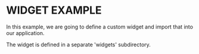 WIDGET EXAMPLE
==============

In this example, we are going to define a custom widget and import that into our application.

The widget is defined in a separate 'widgets' subdirectory.
